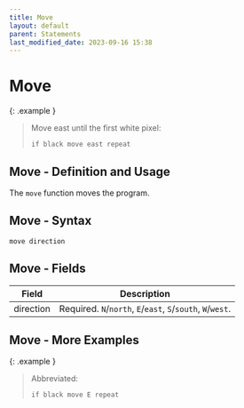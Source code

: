 ```yaml
---
title: Move
layout: default
parent: Statements
last_modified_date: 2023-09-16 15:38
---
```


# Move

{: .example }
> Move east until the first white pixel:
>
> ```btml
> if black move east repeat
> ```

## Move - Definition and Usage

The `move` function moves the program.

## Move - Syntax

```ebnf
move direction
```

## Move - Fields

Field | Description
-- | --
direction | Required. `N`/`north`, `E`/`east`, `S`/`south`, `W`/`west`.

## Move - More Examples

{: .example }
> Abbreviated:
>
> ```btml
> if black move E repeat
> ```